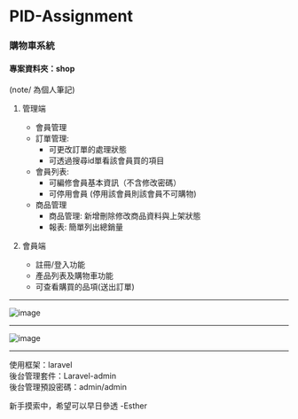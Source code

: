 # PID-Assignment

### 購物車系統
#### 專案資料夾：shop
(note/ 為個人筆記)

1. 管理端
    * 會員管理
    * 訂單管理: 
        * 可更改訂單的處理狀態
        * 可透過搜尋id單看該會員買的項目
    * 會員列表: 
        * 可編修會員基本資訊（不含修改密碼）
        * 可停用會員 (停用該會員則該會員不可購物)
    * 商品管理
        * 商品管理: 新增刪除修改商品資料與上架狀態
        * 報表: 簡單列出總銷量


2. 會員端
    * 註冊/登入功能
    * 產品列表及購物車功能
    * 可查看購買的品項(送出訂單)

***
![image](https://i.imgur.com/P7lnihB.png)
***
![image](https://i.imgur.com/uQG1HiI.png)
***
使用框架：laravel <br>
後台管理套件：Laravel-admin<br>
後台管理預設密碼：admin/admin


新手摸索中，希望可以早日參透 -Esther

